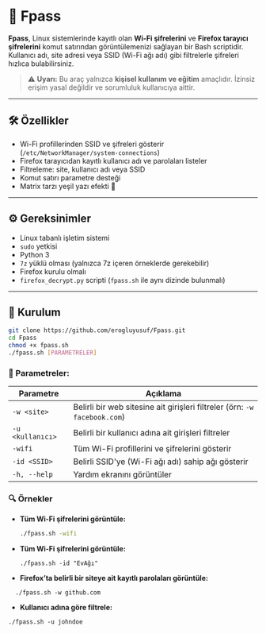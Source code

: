 # 🔐 Fpass

**Fpass**, Linux sistemlerinde kayıtlı olan **Wi-Fi şifrelerini** ve **Firefox tarayıcı şifrelerini** komut satırından görüntülemenizi sağlayan bir Bash scriptidir. Kullanıcı adı, site adresi veya SSID (Wi-Fi ağı adı) gibi filtrelerle şifreleri hızlıca bulabilirsiniz.

> ⚠️ **Uyarı:** Bu araç yalnızca **kişisel kullanım ve eğitim** amaçlıdır. İzinsiz erişim yasal değildir ve sorumluluk kullanıcıya aittir.

---

## 🛠️ Özellikler

- Wi-Fi profillerinden SSID ve şifreleri gösterir (`/etc/NetworkManager/system-connections`)
- Firefox tarayıcıdan kayıtlı kullanıcı adı ve parolaları listeler
- Filtreleme: site, kullanıcı adı veya SSID
- Komut satırı parametre desteği
- Matrix tarzı yeşil yazı efekti 🎥

---

## ⚙️ Gereksinimler

- Linux tabanlı işletim sistemi
- `sudo` yetkisi
- Python 3
- `7z` yüklü olması (yalnızca 7z içeren örneklerde gerekebilir)
- Firefox kurulu olmalı
- `firefox_decrypt.py` scripti (`fpass.sh` ile aynı dizinde bulunmalı)

---

## 🔧 Kurulum

```bash
git clone https://github.com/erogluyusuf/Fpass.git
cd Fpass
chmod +x fpass.sh
./fpass.sh [PARAMETRELER]
```
### 🧩 Parametreler:

| Parametre        | Açıklama |
|------------------|----------|
| `-w <site>`      | Belirli bir web sitesine ait girişleri filtreler (örn: `-w facebook.com`) |
| `-u <kullanıcı>` | Belirli bir kullanıcı adına ait girişleri filtreler |
| `-wifi`          | Tüm Wi-Fi profillerini ve şifrelerini gösterir |
| `-id <SSID>`     | Belirli SSID'ye (Wi-Fi ağı adı) sahip ağı gösterir |
| `-h, --help`     | Yardım ekranını görüntüler |


### 🔍 Örnekler

- **Tüm Wi-Fi şifrelerini görüntüle:**
  ```bash
  ./fpass.sh -wifi
  
- **Tüm Wi-Fi şifrelerini görüntüle:**
  ```
  ./fpass.sh -id "EvAğı"

- **Firefox’ta belirli bir siteye ait kayıtlı parolaları görüntüle:**
```
  ./fpass.sh -w github.com
``` 
 
- **Kullanıcı adına göre filtrele:**
 ```  
./fpass.sh -u johndoe
